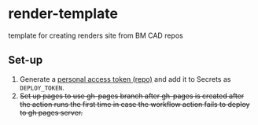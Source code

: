 # render-template
template for creating renders site from BM CAD repos


## Set-up
1. Generate a [personal access token (repo)](https://github.com/settings/tokens) and add it to Secrets as `DEPLOY_TOKEN`.
2. ~~Set up pages to use gh-pages branch after gh-pages is created after the action runs the first time in case the workflow action fails to deploy to gh pages server.~~

